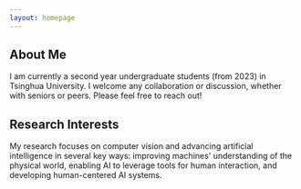 ```yaml
---
layout: homepage
---
```


## About Me

I am currently a second year undergraduate students (from 2023) in Tsinghua University. I welcome any collaboration or discussion, whether with seniors or peers. Please feel free to reach out!

## Research Interests
My research focuses on computer vision and advancing artificial intelligence in several key ways: improving machines' understanding of the physical world, enabling AI to leverage tools for human interaction, and developing human-centered AI systems.

